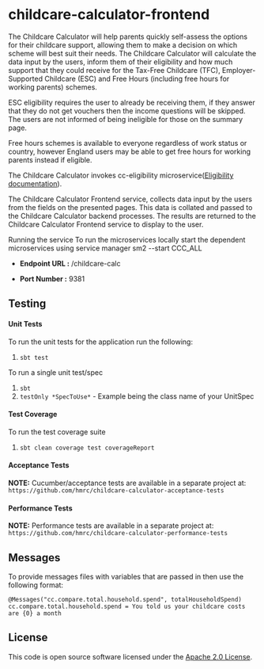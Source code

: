 # childcare-calculator-frontend

The Childcare Calculator will help parents quickly self-assess the options for their childcare support, allowing them to
make a decision on which scheme will best suit their needs. The Childcare Calculator will calculate the data input by
the users, inform them of their eligibility and how much support that they could receive for the Tax-Free Childcare (TFC),
Employer-Supported Childcare (ESC) and Free Hours (including free hours for working parents) schemes.

ESC eligibility requires the user to already be receiving them, if they answer that they do not get vouchers
then the income questions will be skipped. The users are not informed of being ineligible for those on the summary page.

Free hours schemes is available to everyone regardless of work status or country, however England users may be able to get
free hours for working parents instead if eligible.

The Childcare Calculator invokes cc-eligibility microservice([Eligibility documentation](https://github.com/hmrc/cc-eligibility/blob/master/README.md)).

The Childcare Calculator Frontend service, collects data input by the users from the fields on the presented pages.
This data is collated and passed to the Childcare Calculator backend processes. The results are returned to the Childcare
Calculator Frontend service to display to the user.

Running the service
To run the microservices locally start the dependent microservices using service manager sm2 --start CCC_ALL

* **Endpoint URL :** /childcare-calc

* **Port Number :** 9381

## Testing

#### Unit Tests
To run the unit tests for the application run the following:

1. `sbt test`

To run a single unit test/spec

1. `sbt`
2. `testOnly *SpecToUse*` - Example being the class name of your UnitSpec

#### Test Coverage
To run the test coverage suite

1. `sbt clean coverage test coverageReport`

#### Acceptance Tests

**NOTE:** Cucumber/acceptance tests are available in a separate project at:
`https://github.com/hmrc/childcare-calculator-acceptance-tests`

#### Performance Tests

**NOTE:** Performance tests are available in a separate project at:
`https://github.com/hmrc/childcare-calculator-performance-tests`

## Messages

To provide messages files with variables that are passed in then use the following format:

```
@Messages("cc.compare.total.household.spend", totalHouseholdSpend)
cc.compare.total.household.spend = You told us your childcare costs are {0} a month
```

## License

This code is open source software licensed under the [Apache 2.0 License]("http://www.apache.org/licenses/LICENSE-2.0.html").
